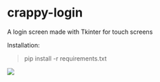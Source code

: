 # crappy-login
A login screen made with Tkinter for touch screens

Installation:

>pip install -r requirements.txt


![](https://github.com/Adityakadali/crappy-login/blob/main/demo.png)
